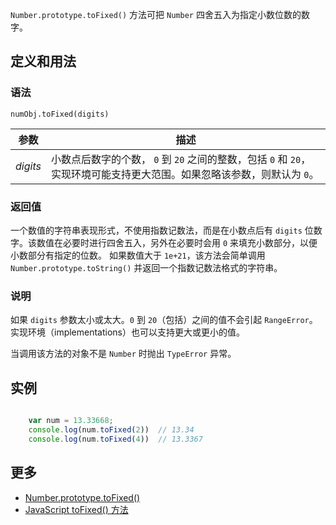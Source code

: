 `Number.prototype.toFixed()` 方法可把 `Number` 四舍五入为指定小数位数的数字。

## 定义和用法

### 语法

`numObj.toFixed(digits)`

| 参数 | 描述 |
| --- | --- |
| _digits_ | 小数点后数字的个数， `0` 到 `20` 之间的整数，包括 `0` 和 `20`，实现环境可能支持更大范围。如果忽略该参数，则默认为 `0`。 |

### 返回值

一个数值的字符串表现形式，不使用指数记数法，而是在小数点后有 `digits` 位数字。该数值在必要时进行四舍五入，另外在必要时会用 `0` 来填充小数部分，以便小数部分有指定的位数。 如果数值大于 `1e+21`，该方法会简单调用 `Number.prototype.toString()` 并返回一个指数记数法格式的字符串。

### 说明

如果 `digits` 参数太小或太大。`0` 到 `20`（包括）之间的值不会引起 `RangeError`。实现环境（implementations）也可以支持更大或更小的值。

当调用该方法的对象不是 `Number` 时抛出 `TypeError` 异常。

## 实例

``` javascript

    var num = 13.33668;
    console.log(num.toFixed(2))  // 13.34
    console.log(num.toFixed(4))  // 13.3367

```

## 更多

*   [Number.prototype.toFixed()](https://developer.mozilla.org/zh-CN/docs/Web/JavaScript/Reference/Global_Objects/Number/toFixed)
*   [JavaScript toFixed() 方法](http://www.w3school.com.cn/jsref/jsref_tofixed.asp)